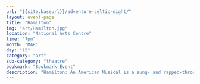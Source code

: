 ```yaml
---
url: "{{site.baseurl}}/adventure-celtic-night/"
layout: event-page
title: "Hamilton"
img: "art/Hamilton.jpg"
location: "National Arts Centre"
time: "7pm"
month: "MAR"
day: "15"
category: "art"
sub-category: "theatre"
bookmark: "Bookmark Event"
description: "Hamilton: An American Musical is a sung- and rapped-through musical about the life of American Founding Father Alexander Hamilton, with music, lyrics and book by Lin-Manuel Miranda, inspired by the 2004 biography Alexander Hamilton by historian Ron Chernow."
---
```


